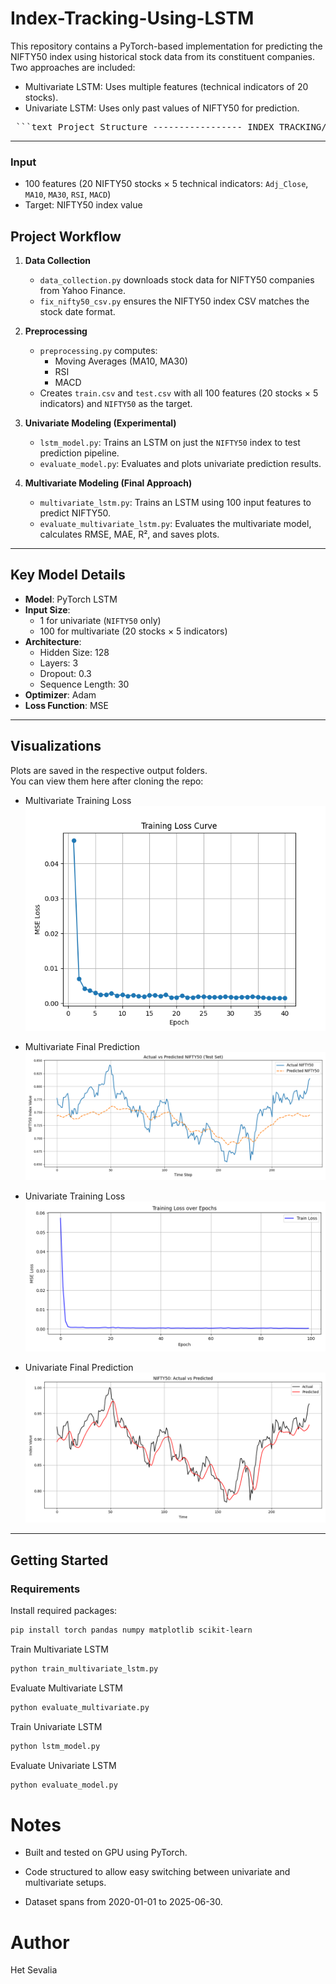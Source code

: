 # Index-Tracking-Using-LSTM

This repository contains a PyTorch-based implementation for predicting the NIFTY50 index using historical stock data from its constituent companies. Two approaches are included:

- Multivariate LSTM: Uses multiple features (technical indicators of 20 stocks).
- Univariate LSTM: Uses only past values of NIFTY50 for prediction.

<pre> ```text Project Structure ----------------- INDEX TRACKING/ ├── nifty50_lstm_data/ # Raw stock/index CSV files (one per company) ├── processed_data/ │ └── final_multivariate/ # Final trained multivariate model + plots │ ├── best_lstm_model.pth │ ├── nifty_scaler.save │ ├── nifty50_prediction_plot.png │ ├── nifty50_real_vs_predicted.png │ └── training_loss_curve.png ├── data_collection.py # Collects and saves stock/index data ├── fix_nifty50_csv.py # Cleans NIFTY50 index CSV format ├── preprocessing.py # Adds technical indicators, creates train/test ├── lstm_model.py # Univariate LSTM model training script ├── multivariate_lstm.py # Final multivariate LSTM model training ├── evaluate_model.py # Evaluation script for univariate LSTM └── evaluate_multivariate_lstm.py # Evaluation for final multivariate LSTM ``` </pre>

---

### Input

- 100 features (20 NIFTY50 stocks × 5 technical indicators: `Adj_Close`, `MA10`, `MA30`, `RSI`, `MACD`)
- Target: NIFTY50 index value

## Project Workflow

1. **Data Collection**

   - `data_collection.py` downloads stock data for NIFTY50 companies from Yahoo Finance.
   - `fix_nifty50_csv.py` ensures the NIFTY50 index CSV matches the stock date format.

2. **Preprocessing**

   - `preprocessing.py` computes:
     - Moving Averages (MA10, MA30)
     - RSI
     - MACD
   - Creates `train.csv` and `test.csv` with all 100 features (20 stocks × 5 indicators) and `NIFTY50` as the target.

3. **Univariate Modeling (Experimental)**

   - `lstm_model.py`: Trains an LSTM on just the `NIFTY50` index to test prediction pipeline.
   - `evaluate_model.py`: Evaluates and plots univariate prediction results.

4. **Multivariate Modeling (Final Approach)**
   - `multivariate_lstm.py`: Trains an LSTM using 100 input features to predict NIFTY50.
   - `evaluate_multivariate_lstm.py`: Evaluates the multivariate model, calculates RMSE, MAE, R², and saves plots.

---

## Key Model Details

- **Model**: PyTorch LSTM
- **Input Size**:
  - 1 for univariate (`NIFTY50` only)
  - 100 for multivariate (20 stocks × 5 indicators)
- **Architecture**:
  - Hidden Size: 128
  - Layers: 3
  - Dropout: 0.3
  - Sequence Length: 30
- **Optimizer**: Adam
- **Loss Function**: MSE

---

## Visualizations

Plots are saved in the respective output folders.  
You can view them here after cloning the repo:

- Multivariate Training Loss  
  ![Training Loss](processed_data/final_multivariate/training_loss_curve.png)

- Multivariate Final Prediction
  ![Prediction](processed_data/final_multivariate/nifty50_prediction_plot.png)

- Univariate Training Loss  
  ![Training Loss](processed_data/loss_curve.png)

- Univariate Final Prediction  
  ![Prediction](processed_data/prediction_plot.png)

---

## Getting Started

### Requirements

Install required packages:

```bash
pip install torch pandas numpy matplotlib scikit-learn
```

Train Multivariate LSTM

```bash
python train_multivariate_lstm.py
```

Evaluate Multivariate LSTM

```bash
python evaluate_multivariate.py
```

Train Univariate LSTM

```bash
python lstm_model.py
```

Evaluate Univariate LSTM

```bash
python evaluate_model.py
```

# Notes

- Built and tested on GPU using PyTorch.

- Code structured to allow easy switching between univariate and multivariate setups.

- Dataset spans from 2020-01-01 to 2025-06-30.

# Author

Het Sevalia
